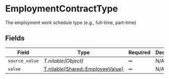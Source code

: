 # EmploymentContractType

The employment work schedule type (e.g., full-time, part-time)


## Fields

| Field                                                                    | Type                                                                     | Required                                                                 | Description                                                              |
| ------------------------------------------------------------------------ | ------------------------------------------------------------------------ | ------------------------------------------------------------------------ | ------------------------------------------------------------------------ |
| `source_value`                                                           | *T.nilable(Object)*                                                      | :heavy_minus_sign:                                                       | N/A                                                                      |
| `value`                                                                  | [T.nilable(Shared::EmployeeValue)](../../models/shared/employeevalue.md) | :heavy_minus_sign:                                                       | N/A                                                                      |
